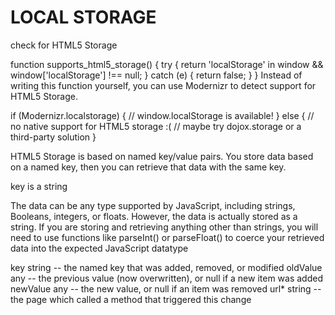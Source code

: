 # LOCAL STORAGE

check for HTML5 Storage

function supports_html5_storage() {
  try {
    return 'localStorage' in window && window['localStorage'] !== null;
  } catch (e) {
    return false;
  }
}
Instead of writing this function yourself, you can use Modernizr to detect support for HTML5 Storage.

if (Modernizr.localstorage) {
  // window.localStorage is available!
} else {
  // no native support for HTML5 storage :(
  // maybe try dojox.storage or a third-party solution
}

HTML5 Storage is based on named key/value pairs. You store data based on a named key, then you can retrieve that data with the same key.

key is a string

The data can be any type supported by JavaScript, including strings, Booleans, integers, or floats. However, the data is actually stored as a string. If you are storing and retrieving anything other than strings, you will need to use functions like parseInt() or parseFloat() to coerce your retrieved data into the expected JavaScript datatype

key	string	-- the named key that was added, removed, or modified
oldValue	any	-- the previous value (now overwritten), or null if a new item was added
newValue	any	-- the new value, or null if an item was removed
url*	string	-- the page which called a method that triggered this change

